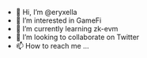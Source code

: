 - 👋 Hi, I’m @eryxella
- 👀 I’m interested in GameFi
- 🌱 I’m currently learning zk-evm
- 💞️ I’m looking to collaborate on Twitter
- 📫 How to reach me ...

<!---
eryxella/eryxella is a ✨ special ✨ repository because its `README.md` (this file) appears on your GitHub profile.
You can click the Preview link to take a look at your changes.
--->
